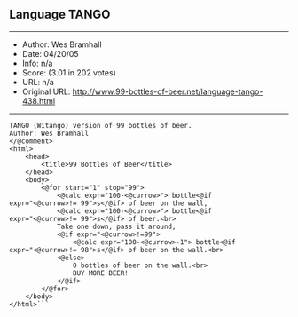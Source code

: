 
## Language TANGO ##
---
- Author: Wes Bramhall
- Date: 04/20/05
- Info: n/a
- Score:  (3.01 in 202 votes)
- URL: n/a
- Original URL: http://www.99-bottles-of-beer.net/language-tango-438.html
---

```<@comment>
TANGO (Witango) version of 99 bottles of beer.
Author: Wes Bramhall
</@comment>
<html>
	<head>
		<title>99 Bottles of Beer</title>
	</head>
	<body>
		<@for start="1" stop="99">
			<@calc expr="100-<@currow>"> bottle<@if
expr="<@currow>!= 99">s</@if> of beer on the wall,
			<@calc expr="100-<@currow>"> bottle<@if
expr="<@currow>!= 99">s</@if> of beer.<br>
			Take one down, pass it around,
			<@if expr="<@currow>!=99">
				<@calc expr="100-<@currow>-1"> bottle<@if
expr="<@currow>!= 98">s</@if> of beer on the wall.<br>
			<@else>
				0 bottles of beer on the wall.<br>
				BUY MORE BEER!
			</@if>
		</@for>
	</body>
</html>```